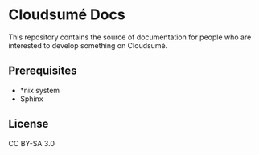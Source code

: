 # Cloudsumé Docs

This repository contains the source of documentation for people who are interested to develop something on Cloudsumé.

## Prerequisites

- *nix system
- Sphinx

## License

CC BY-SA 3.0
